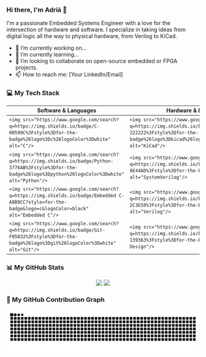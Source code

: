 ### Hi there, I'm Adrià 👋

I'm a passionate Embedded Systems Engineer with a love for the intersection of hardware and software. I specialize in taking ideas from digital logic all the way to physical hardware, from Verilog to KiCad.

* 🔭 I’m currently working on...
* 🌱 I’m currently learning...
* 👯 I’m looking to collaborate on open-source embedded or FPGA projects.
* 📫 How to reach me: [Your LinkedIn/Email]

### 💻 My Tech Stack

| **Software & Languages**                                                                                                                                       | **Hardware & Design**                                                                                                                                       |
| -------------------------------------------------------------------------------------------------------------------------------------------------------------------- | ----------------------------------------------------------------------------------------------------------------------------------------------------------------- |
| `<img src="https://www.google.com/search?q=https://img.shields.io/badge/C-00599C%3Fstyle%3Dfor-the-badge%26logo%3Dc%26logoColor%3Dwhite" alt="C"/>`                | `<img src="https://www.google.com/search?q=https://img.shields.io/badge/KiCad-222222%3Fstyle%3Dfor-the-badge%26logo%3Dkicad%26logoColor%3Dwhite" alt="KiCad"/>` |
| `<img src="https://www.google.com/search?q=https://img.shields.io/badge/Python-3776AB%3Fstyle%3Dfor-the-badge%26logo%3Dpython%26logoColor%3Dwhite" alt="Python"/>` | `<img src="https://www.google.com/search?q=https://img.shields.io/badge/SystemVerilog-8E44AD%3Fstyle%3Dfor-the-badge" alt="SystemVerilog"/>`                    |
| `<img src="https://www.google.com/search?q=https://img.shields.io/badge/Embedded C-A8B9CC?style=for-the-badge&logo=c&logoColor=black" alt="Embedded C"/>`          | `<img src="https://www.google.com/search?q=https://img.shields.io/badge/Verilog-2C3E50%3Fstyle%3Dfor-the-badge" alt="Verilog"/>`                                |
| `<img src="https://www.google.com/search?q=https://img.shields.io/badge/Git-F05032%3Fstyle%3Dfor-the-badge%26logo%3Dgit%26logoColor%3Dwhite" alt="Git"/>`          | `<img src="https://www.google.com/search?q=https://img.shields.io/badge/PCB_Design-139363%3Fstyle%3Dfor-the-badge" alt="PCB Design"/>`                          |

### 📊 My GitHub Stats

<p align="center">

<img height="180em" src="https://github-readme-stats.vercel.app/api?username=Bubi2001&show_icons=true&theme=tokyonight&include_all_commits=true&count_private=true"/>

<img height="180em" src="https://www.google.com/search?q=https://github-readme-stats.vercel.app/api/top-langs/%3Fusername%3DBubi2001&layout=compact&langs_count=8&theme=tokyonight"/>

</p>

### 🐍 My GitHub Contribution Graph

<p align="center">

<img src="https://raw.githubusercontent.com/Bubi2001/Bubi2001/output/github-contribution-grid-snake.svg" alt="snake animation"/>

</p>
